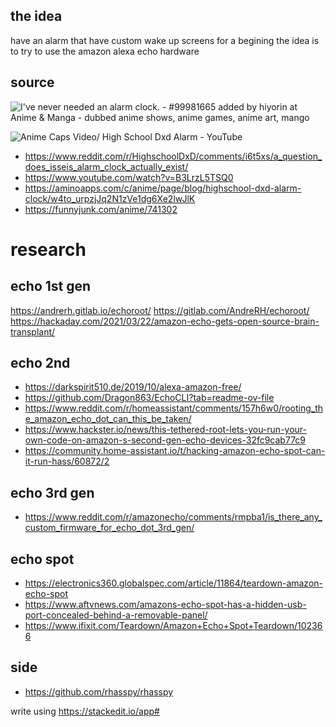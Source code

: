 

## the idea
have an alarm that have custom wake up screens
for a begining the idea is to try to use the amazon alexa echo hardware


## source
![I've never needed an alarm clock. - #99981665 added by hiyorin at Anime &  Manga - dubbed anime shows, anime games, anime art, mango](https://encrypted-tbn0.gstatic.com/images?q=tbn:ANd9GcRCUi6jhP_IHhF1T9TcJf_2XLQQseBuNeEvDw&s)

![Anime Caps Video/ High School Dxd Alarm - YouTube](https://i.ytimg.com/vi/PnzyW6xwBhc/sddefault.jpg)
 - https://www.reddit.com/r/HighschoolDxD/comments/i6t5xs/a_question_does_isseis_alarm_clock_actually_exist/
 - https://www.youtube.com/watch?v=B3LrzL5TSQ0
 - https://aminoapps.com/c/anime/page/blog/highschool-dxd-alarm-clock/w4to_urpzjJq2N1zVe1dg6Xe2lwJlK
 - https://funnyjunk.com/anime/741302



# research
## echo 1st gen
https://andrerh.gitlab.io/echoroot/
https://gitlab.com/AndreRH/echoroot/
https://hackaday.com/2021/03/22/amazon-echo-gets-open-source-brain-transplant/

## echo 2nd
- https://darkspirit510.de/2019/10/alexa-amazon-free/
- https://github.com/Dragon863/EchoCLI?tab=readme-ov-file
- https://www.reddit.com/r/homeassistant/comments/157h6w0/rooting_the_amazon_echo_dot_can_this_be_taken/
- https://www.hackster.io/news/this-tethered-root-lets-you-run-your-own-code-on-amazon-s-second-gen-echo-devices-32fc9cab77c9
- https://community.home-assistant.io/t/hacking-amazon-echo-spot-can-it-run-hass/60872/2


## echo 3rd gen
- https://www.reddit.com/r/amazonecho/comments/rmpba1/is_there_any_custom_firmware_for_echo_dot_3rd_gen/

## echo spot
- https://electronics360.globalspec.com/article/11864/teardown-amazon-echo-spot
- https://www.aftvnews.com/amazons-echo-spot-has-a-hidden-usb-port-concealed-behind-a-removable-panel/
- https://www.ifixit.com/Teardown/Amazon+Echo+Spot+Teardown/102366

## side
- https://github.com/rhasspy/rhasspy





write using https://stackedit.io/app#